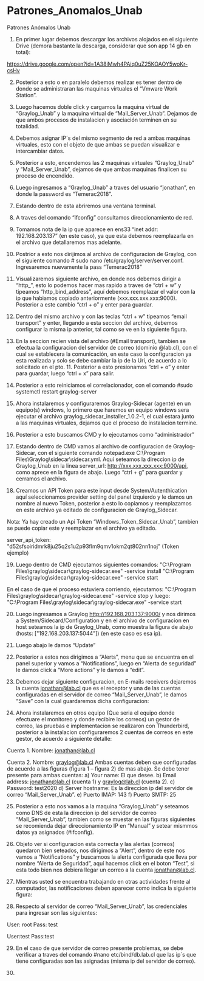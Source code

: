 # Patrones_Anomalos_Unab
Patrones Anómalos Unab

1.	En primer lugar debemos descargar los archivos alojados en el siguiente Drive (demora bastante la descarga, considerar que son app 14 gb en total):

https://drive.google.com/open?id=1A38iMwh4PAiq0uZ25KOAOY5woKr-csHv


2.	Posterior a esto o en paralelo debemos realizar es tener dentro de donde se administraran las maquinas virtuales el “Vmware Work Station”.

3.	Luego hacemos doble click y cargamos la maquina virtual de “Graylog_Unab” y la maquina virtual de “Mail_Server_Unab”. Dejamos de que ambos procesos de instalacion y asociación terminen en su totalidad.

4.	Debemos asignar IP´s del mismo segmento de red a ambas maquinas virtuales, esto con el objeto de que ambas se puedan visualizar e intercambiar datos.

5.	Posterior a esto, encendemos las 2 maquinas virtuales “Graylog_Unab” y “Mail_Server_Unab”, dejamos de que ambas maquinas finalicen su proceso de encendido.

6.	Luego ingresamos a “Graylog_Unab” a traves del usuario “jonathan”, en donde la password es “Temerac2018”.

 

7.	Estando dentro de esta abriremos una ventana terminal.

 

8.	A traves del comando “ifconfig” consultamos direccionamiento de red.

 

9.	Tomamos nota de la ip que aparece en ens33 “inet addr: 192.168.203.137” (en este caso), ya que esta debemos reemplazarla en el archivo que detallaremos mas adelante.

10.	Postrior a esto nos dirijimos al archivo de configuracion de Graylog, con el siguiente comando # sudo nano /etc/graylog/server/server.conf. Ingresaremos nuevamente la pass “Temerac2018”

 
	
11.	Visualizaremos siguiente archivo, en donde nos debemos dirigir a “http_”, esto lo podemos hacer mas rapido a traves de “ctrl + w” y tipeamos “http_bind_address”, aquí debemos reemplazar el valor con la ip que habiamos copiado anteriormente (xxx.xxx.xxx.xxx:9000). Posterior a este cambio “ctrl + o” y enter para guardar.

 

12.	Dentro del mismo archivo y con las teclas “ctrl + w” tipeamos “email transport” y enter, llegando a esta seccion del archivo, debemos configurar la misma ip anterior, tal como se ve en la siguiente figura. 

 

13.	En la seccion recien vista del archivo (#Email transport), tambien se efectua la configuracion del servidor de correo (dominio @lab.cl), con el cual se establecera la comunicación, en este caso la configuracion ya esta realizada y solo se debe cambiar la ip de la Uri, de acuerdo a lo solicitado en el pto. 11. Posterior a esto presionamos “ctrl + o” y enter para guardar, luego “ctrl + x” para salir.

14.	Posterior a esto reiniciamos el correlacionador, con el comando 
#sudo systemctl restart graylog-server

 
15.	Ahora instalaremos y configuraremos Graylog-Sidecar (agente) en un equipo(s) windows, lo primero que haremos en equipo windows sera ejecutar el archivo graylog_sidecar_installer_1.0.2-1, el cual estara junto a las maquinas virtuales, dejamos que el proceso de instalacion termine.

16.	Posterior a esto buscamos CMD y lo ejecutamos como “administrador”

 

17.	Estando dentro de CMD vamos al archivo de configuracion de Graylog-Sidecar, con el siguiente comando notepad.exe C:\Program Files\Graylog\sidecar\sidecar.yml. Aquí seteamos la direccion ip de Graylog_Unab en la linea server_url: http://xxx.xxx.xxx.xxx:9000/api, como aprece en la figura de abajo. Luego “ctrl + g” para guardar y cerramos el archivo.

 

18.	Creamos un API Token para este input desde System/Autenthication aquí seleccionamos provider setting del panel izquierdo y le damos un nombre al nuevo Token, posterior a esto lo copiamos y reemplazamos en  este archivo ya editado de configuracion de Graylog_Sidecar.

Nota: Ya hay creado un Api Token “Windows_Token_Sidecar_Unab”, tambien se puede copiar este y reemplazar en el archivo ya editado.

server_api_token: "d52sfsoiridmrk8ju25q2s1u2p93flm9qmv1okm2qt802nn1noj" (Token ejemplo)

 

19.	Luego dentro de CMD ejecutamos siguientes comandos:
"C:\Program Files\graylog\sidecar\graylog-sidecar.exe" -service install
"C:\Program Files\graylog\sidecar\graylog-sidecar.exe" -service start

En el caso de que el proceso estuviera corriendo, ejecutamos:
"C:\Program Files\graylog\sidecar\graylog-sidecar.exe" -service stop y luego:
"C:\Program Files\graylog\sidecar\graylog-sidecar.exe" -service start

 

20.	Luego ingresamos a Graylog http://192.168.203.137:9000/ y nos dirimos a System/Sidecard/Configuration y en el archivo de configuracion en host seteamos la ip de Graylog_Unab, como muestra la figura de abajo (hosts: ["192.168.203.137:5044"]) (en este caso es esa ip).

 

 

21.	Luego abajo le damos “Update”


22.	Posterior a estos nos dirigimos a “Alerts”, menu que se encuentra en el panel superior y vamos a “Notifications”, luego en “Alerta de seguridad” le damos click a “More actions” y le damos a “edit”.

 
23.	Debemos dejar siguiente configuracion, en E-mails receivers dejaremos la cuenta jonathan@lab.cl que es el receptor y una de las cuentas configuradas en el servidor de correo “Mail_Server_Unab”, le damos “Save” con la cual guardaremos dicha configuracion:

 
 

24.	Ahora instalaremos en otros equipo (Que seria el equipo donde efectuare el monitoreo y donde recibire los correos) un gestor de correo, las pruebas e implementacion se realizaron con Thunderbird, posterior a la instalacion configuraremos 2 cuentas de correos en este gestor, de acuerdo a siguiente detalle:

 

Cuenta 1.
Nombre: jonathan@lab.cl

Cuenta 2.
Nombre: graylog@lab.cl
Ambas cuentas deben que configuradas de acuerdo a las figuras (figura 1 – figura 2) de mas abajo.
Se debe tener presente para ambas cuentas:
a)	Your name: El que desee.
b)	Email address: jonathan@lab.cl (cuenta 1) y graylog@lab.cl (cuenta 2).
c)	Password: test2020
d)	Server hostname: Es la direccion ip del servidor de correo “Mail_Server_Unab”.
e)	Puerto IMAP: 143
f)	Puerto SMTP: 25

 

 

25.	Posterior a esto nos vamos a la maquina “Graylog_Unab” y seteamos como DNS de esta la direccion ip del servidor de correo “Mail_Server_Unab”, tambien como se muestar en las figuras siguientes se recomienda dejar direccionamiento IP en “Manual” y setear mismmos datos ya asignados (#ifconfig).

 

 

26.	Objeto ver si configuracion esta correcta y las alertas (correos) quedaron bien seteados, nos dirigimos a  “Alert”, dentro de este nos vamos a “Notifications” y buscamoos la alerta configurada que lleva por nombre “Alerta de Seguridad”, aquí hacemos click en el boton “Test”, si esta todo bien nos debiera llegar un correo a la cuenta jonathan@lab.cl.

 
27.	Mientras usted se encuentra trabajando en otras actividades frente al computador, las notificaciones deben aparecer como indica la siguiente figura:

 

28.	Respecto al servidor de correo “Mail_Server_Unab”, las credenciales para ingresar son las siguientes:

User: root
Pass: test

User:test
Pass:test

29.	En el caso de que servidor de correo presente problemas, se debe verificar a traves del comando #nano etc/bind/db.lab.cl que las ip´s que tiene configuradas son las asignadas (misma ip del servidor de correo).

 

30.	


